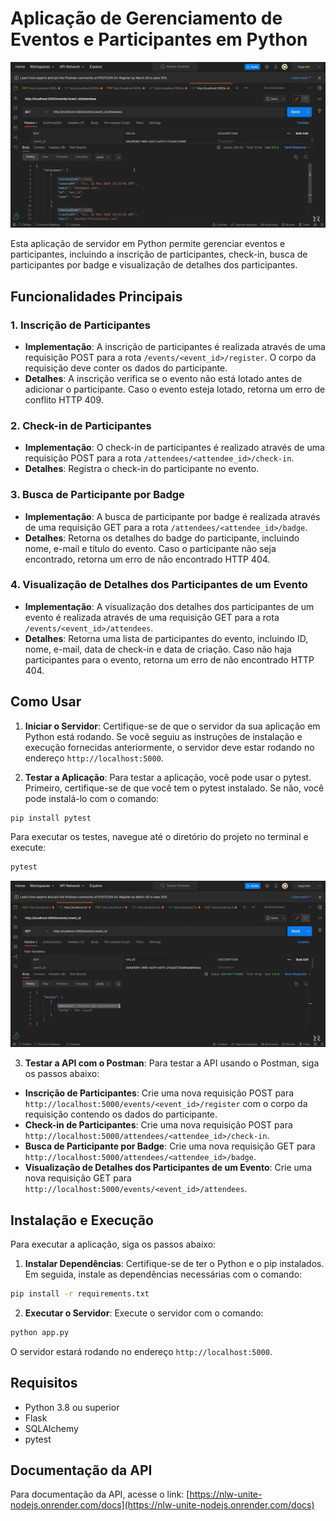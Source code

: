 # Aplicação de Gerenciamento de Eventos e Participantes em Python

![Imagem do Projeto](images/Exemplo_de_Execução.png)

Esta aplicação de servidor em Python permite gerenciar eventos e participantes, incluindo a inscrição de participantes, check-in, busca de participantes por badge e visualização de detalhes dos participantes.

## Funcionalidades Principais

### 1. Inscrição de Participantes

- **Implementação**: A inscrição de participantes é realizada através de uma requisição POST para a rota `/events/<event_id>/register`. O corpo da requisição deve conter os dados do participante.
- **Detalhes**: A inscrição verifica se o evento não está lotado antes de adicionar o participante. Caso o evento esteja lotado, retorna um erro de conflito HTTP 409.

### 2. Check-in de Participantes

- **Implementação**: O check-in de participantes é realizado através de uma requisição POST para a rota `/attendees/<attendee_id>/check-in`.
- **Detalhes**: Registra o check-in do participante no evento.

### 3. Busca de Participante por Badge

- **Implementação**: A busca de participante por badge é realizada através de uma requisição GET para a rota `/attendees/<attendee_id>/badge`.
- **Detalhes**: Retorna os detalhes do badge do participante, incluindo nome, e-mail e título do evento. Caso o participante não seja encontrado, retorna um erro de não encontrado HTTP 404.

### 4. Visualização de Detalhes dos Participantes de um Evento

- **Implementação**: A visualização dos detalhes dos participantes de um evento é realizada através de uma requisição GET para a rota `/events/<event_id>/attendees`.
- **Detalhes**: Retorna uma lista de participantes do evento, incluindo ID, nome, e-mail, data de check-in e data de criação. Caso não haja participantes para o evento, retorna um erro de não encontrado HTTP 404.

## Como Usar

1. **Iniciar o Servidor**: Certifique-se de que o servidor da sua aplicação em Python está rodando. Se você seguiu as instruções de instalação e execução fornecidas anteriormente, o servidor deve estar rodando no endereço `http://localhost:5000`.

2. **Testar a Aplicação**: Para testar a aplicação, você pode usar o pytest. Primeiro, certifique-se de que você tem o pytest instalado. Se não, você pode instalá-lo com o comando:

```bash
pip install pytest
```

Para executar os testes, navegue até o diretório do projeto no terminal e execute:

```bash
pytest
```
![ Teste do Projeto](images/Tratamento_de_Erros.png)

3. **Testar a API com o Postman**: Para testar a API usando o Postman, siga os passos abaixo:

- **Inscrição de Participantes**: Crie uma nova requisição POST para `http://localhost:5000/events/<event_id>/register` com o corpo da requisição contendo os dados do participante.
- **Check-in de Participantes**: Crie uma nova requisição POST para `http://localhost:5000/attendees/<attendee_id>/check-in`.
- **Busca de Participante por Badge**: Crie uma nova requisição GET para `http://localhost:5000/attendees/<attendee_id>/badge`.
- **Visualização de Detalhes dos Participantes de um Evento**: Crie uma nova requisição GET para `http://localhost:5000/events/<event_id>/attendees`.

## Instalação e Execução

Para executar a aplicação, siga os passos abaixo:

1. **Instalar Dependências**: Certifique-se de ter o Python e o pip instalados. Em seguida, instale as dependências necessárias com o comando:

```bash
pip install -r requirements.txt
```

2. **Executar o Servidor**: Execute o servidor com o comando:

```bash
python app.py
```

O servidor estará rodando no endereço `http://localhost:5000`.

## Requisitos

- Python 3.8 ou superior
- Flask
- SQLAlchemy
- pytest

## Documentação da API

Para documentação da API, acesse o link: [https://nlw-unite-nodejs.onrender.com/docs](https://nlw-unite-nodejs.onrender.com/docs)

